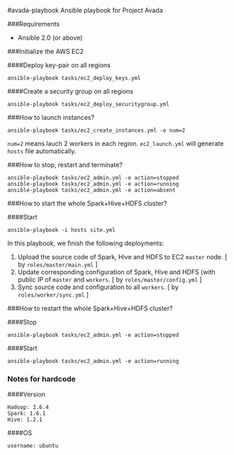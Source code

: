 #avada-playbook
Ansible playbook for Project Avada

###Requirements

* Ansible 2.0 (or above)

###Initialize the AWS EC2

####Deploy key-pair on all regions

    ansible-playbook tasks/ec2_deploy_keys.yml

####Create a security group on all regions
  
    ansible-playbook tasks/ec2_deploy_securitygroup.yml

###How to launch instances?
  
    ansible-playbook tasks/ec2_create_instances.yml -e num=2

`num=2` means lauch 2 workers in each region. `ec2_launch.yml` will generate `hosts` file automatically.

###How to stop, restart and terminate?

    ansible-playbook tasks/ec2_admin.yml -e action=stopped
    ansible-playbook tasks/ec2_admin.yml -e action=running
    ansible-playbook tasks/ec2_admin.yml -e action=absent

###How to start the whole Spark+Hive+HDFS cluster?

####Start

    ansible-playbook -i hosts site.yml

In this playbook, we finish the following deployments:

1. Upload the source code of Spark, Hive and HDFS to EC2 `master` node. [ by `roles/master/main.yml` ]
2. Update corresponding configuration of Spark, Hive and HDFS (with public IP of `master` and `workers`. [ by `roles/master/config.yml` ]
3. Sync source code and configuration to all `workers`. [ by `roles/worker/sync.yml` ]

###How to restart the whole Spark+Hive+HDFS cluster?

####Stop

    ansible-playbook tasks/ec2_admin.yml -e action=stopped


####Start
    
    ansible-playbook tasks/ec2_admin.yml -e action=running

### Notes for hardcode
####Version
    
    Hadoop: 2.6.4
    Spark: 1.6.1
    Hive: 1.2.1


####OS
    
    username: ubuntu
